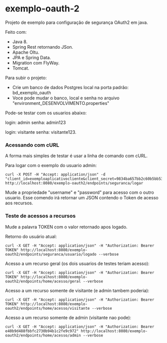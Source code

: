 # exemplo-oauth-2
Projeto de exemplo para configuração de segurança OAuth2 em java.

Feito com:
+ Java 8.
+ Spring Rest retornando JSon.
+ Apache Oltu.
+ JPA e Spring Data.
+ Migration com FlyWay.
+ Tomcat.

Para subir o projeto:
+ Crie um banco de dados Postgres local na porta padrão: bd_exemplo_oauth
+ Voce pode mudar o banco, local e senha no arquivo "environment_DESENVOLVIMENTO.properties"

Pode-se testar com os usuarios abaixo:

login: admin
senha: admin123

login: visitante
senha: visitante123.

### Acessando com cURL

A forma mais simples de testar é usar a linha de comando com cURL.

Para logar com o exemplo do usuario admin:

```
curl -X POST -H "Accept: application/json" -d "client_id=exemploaplicativocliente&client_secret=9834ba657bb2c60b5bb53de6f4201905&grant_type=password&username=admin&password=admin123" http://localhost:8080/exemplo-oauth2/endpoints/seguranca/logar
```

Mude a propriedade "username" e "password" para acesso com o outro usuario. Esse comendo irá retornar um JSON contendo o Token de acesso aos recursos.

### Teste de acessos a recursos

Mude a palavra TOKEN com o valor retornado apos logado.

Retorno do usuário atual:
```
curl -X GET -H "Accept: application/json" -H "Authorization: Bearer TOKEN" http://localhost:8080/exemplo-oauth2/endpoints/seguranca/usuario/logado --verbose
```

Acesso a um recurso geral (os dois usuarios de testes teriam acesso):
```
curl -X GET -H "Accept: application/json" -H "Authorization: Bearer TOKEN" http://localhost:8080/exemplo-oauth2/endpoints/home/acesso/geral --verbose
```

Acesso a um recurso somente de visitante (e admin tambem poderia):
```
curl -X GET -H "Accept: application/json" -H "Authorization: Bearer TOKEN" http://localhost:8080/exemplo-oauth2/endpoints/home/acesso/visitante --verbose
```

Acesso a um recurso somente de admin (visitante nao pode):
```
curl -X GET -H "Accept: application/json" -H "Authorization: Bearer e40b9d488fbbfc2730b94b1c2fe9c972" http://localhost:8080/exemplo-oauth2/endpoints/home/acesso/admin --verbose
```

